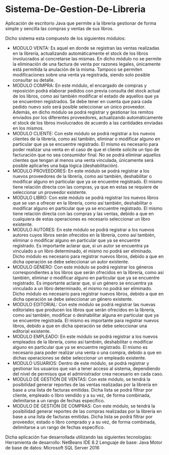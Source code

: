 # Sistema-De-Gestion-De-Libreria
Aplicación de escritorio Java que permite a la libreria gestionar de forma simple y sencilla las compras y ventas de sus libros.

Dicho sistema esta compuesto de los siguientes módulos:

- MODULO VENTA: Es aquel en donde se registran las ventas realizadas en la librería, actualizando automáticamente el stock de los libros involucrados al concretarse las mismas. En dicho módulo no se permite la eliminación de una factura de venta por razones legales, únicamente está permitida la anulación de la misma. Tampoco se permiten modificaciones sobre una venta ya registrada, siendo solo posible consultar su detalle.
- MODULO COMPRA: En este módulo, el encargado de compras y reposición podrá elaborar pedidos con previa consulta del stock actual de los libros, como así también modificar el estado de aquellos que ya se encuentren registrados. Se debe tener en cuenta que para cada pedido nuevo solo será posible seleccionar un único proveedor. Además, en dicho módulo se podrá registrar y gestionar los remitos enviados por los diferentes proveedores, actualizando automáticamente el stock de los libros involucrados de acuerdo a las cantidades enviadas en los mismos.
- MODULO CLIENTE: Con este módulo se podrá registrar a los nuevos clientes de la librería, como así también, eliminar o modificar alguno en particular que ya se encuentre registrado. El mismo es necesario para poder realizar una venta en el caso de que el cliente solicite un tipo de facturación que no sea consumidor final. No se podrá eliminar aquellos clientes que tengan al menos una venta vinculada, únicamente será posible aplicarles una baja lógica (deshabilitación).  
- MODULO PROVEEDORES: En este módulo se podrá registrar a los nuevos proveedores de la librería, como así también, deshabilitar o modificar alguno en particular que ya se encuentre registrado.  El mismo tiene relación directa con las compras, ya que en estas se requiere de seleccionar un proveedor existente.
- MODULO LIBRO: Con este módulo se podrá registrar los nuevos libros que se van a ofrecer en la librería, como así también, deshabilitar o modificar alguno en particular que ya se encuentre registrado. El mismo tiene relación directa con las compras y las ventas, debido a que en cualquiera de estas operaciones es necesario seleccionar un libro existente.
- MODULO AUTORES: En este módulo se podrá registrar a los nuevos autores cuyos libros serán ofrecidos en la librería, como así también, eliminar o modificar alguno en particular que ya se encuentre registrado. Es importante aclarar que, si un autor se encuentra ya vinculado a un libro determinado, el mismo no podrá ser eliminado. Dicho módulo es necesario para registrar nuevos libros, debido a que en dicha operación se debe seleccionar un autor existente.
- MODULO GÉNERO: Con este módulo se podrá registrar los géneros correspondientes a los libros que serán ofrecidos en la librería, como así también, eliminar o modificar alguno en particular que ya se encuentre registrado. Es importante aclarar que, si un género se encuentra ya vinculado a un libro determinado, el mismo no podrá ser eliminado. Dicho módulo es necesario para registrar nuevos libros, debido a que en dicha operación se debe seleccionar un género existente.
- MODULO EDITORIAL: Con este módulo se podrá registrar las nuevas editoriales que producen los libros que serán ofrecidos en la librería, como así también, modificar o deshabilitar alguna en particular que ya se encuentre registrada. El mismo es importante para registrar nuevos libros, debido a que en dicha operación se debe seleccionar una editorial existente.
- MODULO EMPLEADO: En este módulo se podrá registrar a los nuevos empleados de la librería, como así también, deshabilitar o modificar alguno en particular que ya se encuentre registrado. El mismo es necesario para poder realizar una venta o una compra, debido a que en dichas operaciones se debe seleccionar un empleado existente.
- MODULO USUARIOS: Dentro de este módulo, se podrá registrar y gestionar los usuarios que van a tener acceso al sistema, dependiendo del nivel de permisos que el administrador crea necesario en cada caso.
- MODULO DE GESTIÓN DE VENTAS: Con este módulo, se tendrá la posibilidad generar reportes de las ventas realizadas por la librería en base a una lista de facturas emitidas. Dicha lista se podrá filtrar por cliente, empleado o libro vendido y a su vez, de forma combinada, delimitarse a un rango de fechas específico. 
- MODULO DE GESTIÓN DE COMPRAS: Con este módulo, se tendrá la posibilidad generar reportes de las compras realizadas por la librería en base a una lista de facturas emitidas. Dicha lista se podrá filtrar por proveedor, estado o libro comprado y a su vez, de forma combinada, delimitarse a un rango de fechas específico.

Dicha aplicación fue desarrollada utilizando las siguientes tecnologías:
Herramienta de desarrollo: NetBeans IDE 8.2
Lenguaje de base: Java
Motor de base de datos: Microsoft SQL Server 2016
